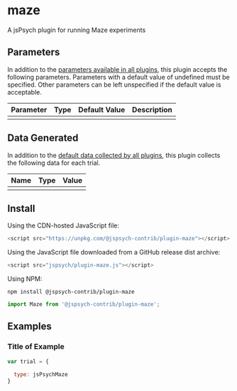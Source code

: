 # maze

A jsPsych plugin for running Maze experiments

## Parameters

In addition to the [parameters available in all plugins](https://www.jspsych.org/latest/overview/plugins/#parameters-available-in-all-plugins), this plugin accepts the following parameters. Parameters with a default value of undefined must be specified. Other parameters can be left unspecified if the default value is acceptable.

| Parameter           | Type             | Default Value      | Description                              |
| ------------------- | ---------------- | ------------------ | ---------------------------------------- |
|                     |                  |                    |                                          |

## Data Generated

In addition to the [default data collected by all plugins](https://www.jspsych.org/latest/overview/plugins/#data-collected-by-all-plugins), this plugin collects the following data for each trial.

| Name      | Type    | Value                                    |
| --------- | ------- | ---------------------------------------- |
|           |         |                                          |

## Install

Using the CDN-hosted JavaScript file:

```js
<script src="https://unpkg.com/@jspsych-contrib/plugin-maze"></script>
```

Using the JavaScript file downloaded from a GitHub release dist archive:

```js
<script src="jspsych/plugin-maze.js"></script>
```

Using NPM:

```
npm install @jspsych-contrib/plugin-maze
```

```js
import Maze from '@jspsych-contrib/plugin-maze';
```

## Examples

### Title of Example

```javascript
var trial = {
  
  type: jsPsychMaze
}
```